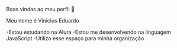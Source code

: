    Boas vindas ao meu perfil 🖤

Meu nome é Vinicius Eduardo 

 -Estou estudando na Alura 
 -Estou me desenvolvendo na linguagem JavaScript
 -Utilizo esse espaço para minha organização

